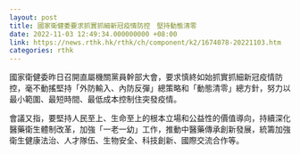```yaml
---
layout: post
title: 國家衛健委要求抓實抓細新冠疫情防控　堅持動態清零
date: 2022-11-03 12:49:34.000000000 +08:00
link: https://news.rthk.hk/rthk/ch/component/k2/1674078-20221103.htm
categories: rthk
---
```


國家衛健委昨日召開直屬機關黨員幹部大會，要求慎終如始抓實抓細新冠疫情防控，毫不動搖堅持「外防輸入、內防反彈」總策略和「動態清零」總方針，努力以最小範圍、最短時間、最低成本控制住突發疫情。

會議又指，要堅持人民至上、生命至上的根本立場和公益性的價值導向，持續深化醫藥衛生體制改革，加強「一老一幼」工作，推動中醫藥傳承創新發展，統籌加強衛生健康法治、人才隊伍、生物安全、科技創新、國際交流合作等。
